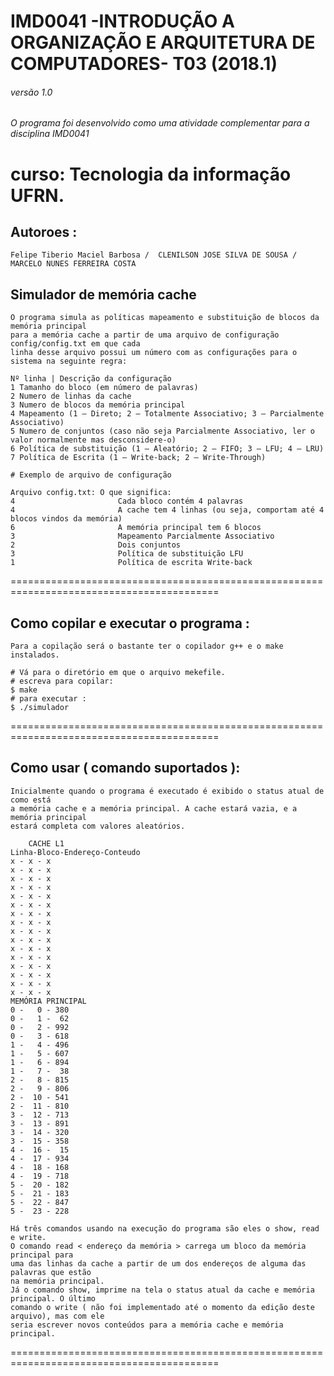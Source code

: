 # IMD0041 -INTRODUÇÃO A ORGANIZAÇÃO E ARQUITETURA DE COMPUTADORES- T03 (2018.1) 
###### versão 1.0
###### O programa foi desenvolvido como uma atividade complementar para a disciplina  IMD0041 
curso: Tecnologia da informação  UFRN.
==========================================================================================
## Autoroes :
	
	Felipe Tiberio Maciel Barbosa /  CLENILSON JOSE SILVA DE SOUSA / MARCELO NUNES FERREIRA COSTA 

## Simulador de memória cache 

	O programa simula as políticas mapeamento e substituição de blocos da memória principal 
	para a memória cache a partir de uma arquivo de configuração config/config.txt em que cada 
	linha desse arquivo possui um número com as configurações para o sistema na seguinte regra:

	Nº linha | Descrição da configuração 
	1 Tamanho do bloco (em número de palavras)
	2 Numero de linhas da cache
	3 Numero de blocos da memória principal
	4 Mapeamento (1 – Direto; 2 – Totalmente Associativo; 3 – Parcialmente Associativo)
	5 Numero de conjuntos (caso não seja Parcialmente Associativo, ler o valor normalmente mas desconsidere-o)
	6 Política de substituição (1 – Aleatório; 2 – FIFO; 3 – LFU; 4 – LRU)
	7 Política de Escrita (1 – Write-back; 2 – Write-Through)
	
	# Exemplo de arquivo de configuração

	Arquivo config.txt: O que significa:
	4						Cada bloco contém 4 palavras
	4						A cache tem 4 linhas (ou seja, comportam até 4 blocos vindos da memória)
	6						A memória principal tem 6 blocos
	3						Mapeamento Parcialmente Associativo
	2						Dois conjuntos
	3						Política de substituição LFU
	1 						Política de escrita Write-back
	
==========================================================================================

## Como copilar e executar o programa :
	
	Para a copilação será o bastante ter o copilador g++ e o make 
	instalados.

	# Vá para o diretório em que o arquivo mekefile.
	# escreva para copilar:
	$ make
	# para executar :
	$ ./simulador
==========================================================================================
	
## Como usar ( comando suportados ):

	Inicialmente quando o programa é executado é exibido o status atual de como está
	a memória cache e a memória principal. A cache estará vazia, e a memória principal 
	estará completa com valores aleatórios.

		CACHE L1 
	Linha-Bloco-Endereço-Conteudo 
	x - x - x
	x - x - x
	x - x - x
	x - x - x
	x - x - x
	x - x - x
	x - x - x
	x - x - x
	x - x - x
	x - x - x
	x - x - x
	x - x - x
	x - x - x
	x - x - x
	x - x - x
	x - x - x
	MEMÓRIA PRINCIPAL
	0 -   0 - 380
	0 -   1 -  62
	0 -   2 - 992
	0 -   3 - 618
	1 -   4 - 496
	1 -   5 - 607
	1 -   6 - 894
	1 -   7 -  38
	2 -   8 - 815
	2 -   9 - 806
	2 -  10 - 541
	2 -  11 - 810
	3 -  12 - 713
	3 -  13 - 891
	3 -  14 - 320
	3 -  15 - 358
	4 -  16 -  15
	4 -  17 - 934
	4 -  18 - 168
	4 -  19 - 718
	5 -  20 - 182
	5 -  21 - 183
	5 -  22 - 847
	5 -  23 - 228

	Há três comandos usando na execução do programa são eles o show, read e write.
	O comando read < endereço da memória > carrega um bloco da memória principal para
	uma das linhas da cache a partir de um dos endereços de alguma das palavras que estão 
	na memória principal.
	Já o comando show, imprime na tela o status atual da cache e memória principal. O último 
	comando o write ( não foi implementado até o momento da edição deste arquivo), mas com ele
	seria escrever novos conteúdos para a memória cache e memória principal.
==========================================================================================

